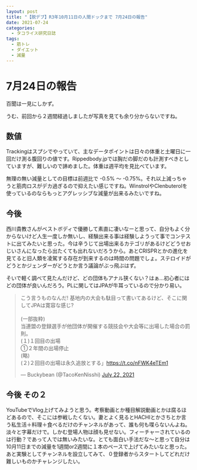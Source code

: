 ```yaml
---
layout: post
title: "【脱デブ】R3年10月11日の人間ドックまで 7月24日の報告"
date: 2021-07-24
categories:
  - タコライス研究日誌
tags:
  - 筋トレ
  - ダイエット
  - 減量
---
```

# 7月24日の報告

百聞は一見にしかず。

うむ、前回から２週間経過しましたが写真を見ても余り分からないですね。

## 数値

Trackingはスプシでやっていて、主なデータポイントは日々の体重と土曜日に一回だけ測る腹回りの値です。Rippedbody.jpでは胸だの脚だのも計測すべきとしていますが、難しいので諦めました。体重は週平均を見比べています。

無理の無い減量としての目標は前週比で -0.5% 〜 -0.75%。それ以上減っちゃうと筋肉ロスがデカ過ぎるので抑えたい感じですね。WinstrolやClenbuterolを使っているのならもっとアグレッシブな減量が出来るみたいですね。

## 今後

西川貴教さんがベストボディで優勝して素直に凄いなーと思って、自分もよく分からないけど人生一度しか無いし、経験出来る事は経験しようって事でコンテストに出てみたいと思った。今は辛うじて出場出来るカテゴリがあるけどどうせおじいさんになったら出たくても出れないだろうから。あとCRISPRとかの進化を見てると旧人類を凌駕する存在が到来するのは時間の問題でしょ。ステロイドがどうとかジェンダーがどうとか言う議論がぶっ飛ぶはず。

そいで軽く調べて見たんだけど、どの団体もアナル狭くない？はぁ…初心者にはどの団体が良いんだろう。PLに関してはJPAが牛耳っているので分かり易い。

<blockquote class="twitter-tweet" data-theme="dark"><p lang="ja" dir="ltr">こう言うものなんだ! 基地内の大会も駄目って書いてあるけど、そこに関してJPAは寛容な感じ?<br><br>(一部抜粋)<br>当連盟の登録選手が他団体が開催する競技会や大会等に出場した場合の罰則。<br>(１)１回目の出場<br> ①２年間の出場停止<br>(略)<br>(２)２回目の出場は永久追放とする」<a href="https://t.co/nFWK4eTEm1">https://t.co/nFWK4eTEm1</a></p>&mdash; Buckybean (@TacoKenNisshi) <a href="https://twitter.com/TacoKenNisshi/status/1418011793633341442?ref_src=twsrc%5Etfw">July 22, 2021</a></blockquote> <script async src="https://platform.twitter.com/widgets.js" charset="utf-8"></script>

## 今後 その２

YouTubeでVlog上げてみようと思う。考察動画とか種目解説動画とかは腐るほどあるので、そこには参戦したくない。妻とよく見るとHACHIとかさちとか言う私生活＋料理＋食べるだけのチャンネルがあって、誰も何も喋らないんよね。淡々と字幕だけで。しかむ登場人物は顔も見せない。フィーチャーされているのは行動？であって人では無いみたいな。とても面白い手法だな〜と思って自分は10月11日までの減量を1週間or2週間に１本のペースで上げてみたいなと思った。あと実験としてチャンネルを設立してみて、０登録者からスタートしてどれだけ難しいものかチャレンジしたい。